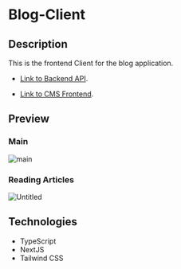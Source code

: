 # Blog-Client

## Description

This is the frontend Client for the blog application.

- [Link to Backend API](https://github.com/samizak/Blog-API).

- [Link to CMS Frontend](https://github.com/samizak/Blog-CMS).

## Preview

### Main
![main](https://github.com/samizak/Blog-Client/assets/30938455/35df04a1-cf42-4399-ae92-d2d24590c1f8)

### Reading Articles
![Untitled](https://github.com/samizak/Blog-Client/assets/30938455/d3b0df54-bdbb-426b-af30-6748ce453605)

## Technologies
* TypeScript
* NextJS
* Tailwind CSS
